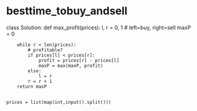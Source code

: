 # besttime_tobuy_andsell
class Solution:
    def max_profit(prices):
        l, r = 0, 1    # left=buy, right=sell
        maxP = 0

        while r < len(prices):
            # profitable?
            if prices[l] < prices[r]:
                profit = prices[r] - prices[l]
                maxP = max(maxP, profit)
            else:
                l = r
            r = r + 1
        return maxP


    prices = list(map(int,input().split()))

